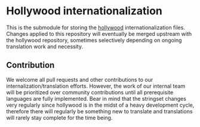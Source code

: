 # Hollywood internationalization
This is the submodule for storing the [hollywood](https://github.com/synllc/hollywood) internationalization files. Changes applied to this repository will eventually be merged upstream with the hollywood repository, sometimes selectively depending on ongoing translation work and necessity.

## Contribution
We welcome all pull requests and other contributions to our internalization/translation efforts. However, the work of our internal team will be prioritized over community contributions until all prerequisite languages are fully implemented. Bear in mind that the stringset changes very regularly since hollywood is in the midst of a heavy development cycle, therefore there will regularly be something new to translate and translations will rarely stay complete for the time being.